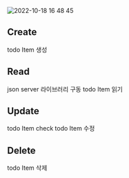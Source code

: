 ![2022-10-18 16 48 45](https://user-images.githubusercontent.com/85021536/196369847-607f7297-2b41-440c-b5d0-c5082de28e5e.gif)

## Create
todo Item 생성

## Read
json server 라이브러리 구동
todo Item 읽기

## Update
todo Item check
todo Item 수정

## Delete
todo Item 삭제
